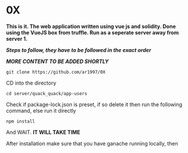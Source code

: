 # 0X

**This is it. The web application written using vue js and solidity. 
Done using the VueJS box from truffle. Run as a seperate server away from server 1.**

**_Steps to follow, they have to be followed in the exact order_**

***MORE CONTENT TO BE ADDED SHORTLY***

```
git clone https://github.com/ar1997/0X
```
CD into the directory 

```
cd server/quack_quack/app-users
```
Check if package-lock.json is preset, if so delete it then run the following command, else run it directly

```
npm install
```

And WAIT. **IT WILL TAKE TIME**

After installation make sure that you have ganache running locally, then 
